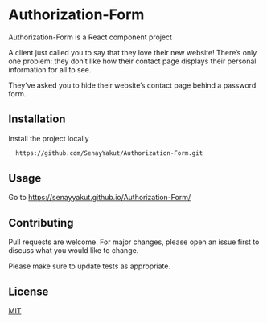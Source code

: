 # Authorization-Form

Authorization-Form is a React component  project

A client just called you to say that they love their new website! There’s only one problem: they don’t like how their contact page displays their personal information for all to see.

They’ve asked you to hide their website’s contact page behind a password form. 

## Installation

Install the project locally
```bash
  https://github.com/SenayYakut/Authorization-Form.git
```

## Usage
Go to 
https://senayyakut.github.io/Authorization-Form/

## Contributing
Pull requests are welcome. For major changes, please open an issue first to discuss what you would like to change.

Please make sure to update tests as appropriate.

## License
[MIT](https://choosealicense.com/licenses/mit/)
